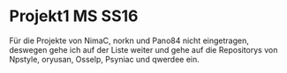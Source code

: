 # Projekt1 MS SS16



Für die Projekte von NimaC, norkn und Pano84 nicht eingetragen, deswegen gehe ich auf der Liste weiter und 
gehe auf die Repositorys von Npstyle, oryusan, Osselp, Psyniac und qwerdee ein.
